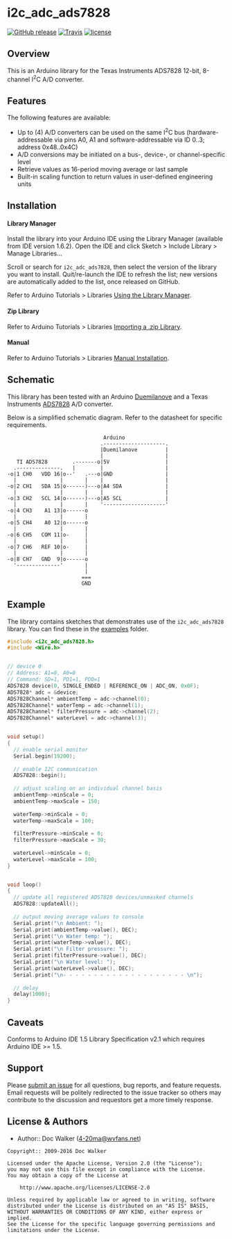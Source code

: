 # i2c_adc_ads7828
[![GitHub release](https://img.shields.io/github/release/4-20ma/i2c_adc_ads7828.svg?maxAge=3600)][GitHub release]
[![Travis](https://img.shields.io/travis/4-20ma/i2c_adc_ads7828.svg?maxAge=3600)][Travis]
[![license](https://img.shields.io/github/license/4-20ma/i2c_adc_ads7828.svg?maxAge=3600)][license]

[GitHub release]:   https://github.com/4-20ma/i2c_adc_ads7828
[Travis]:           https://travis-ci.org/4-20ma/i2c_adc_ads7828
[license]:          LICENSE


## Overview
This is an Arduino library for the Texas Instruments ADS7828 12-bit, 8-channel I<sup>2</sup>C A/D converter.


## Features
The following features are available:

  - Up to (4) A/D converters can be used on the same I<sup>2</sup>C bus (hardware-addressable via pins A0, A1 and software-addressable via ID 0..3; address 0x48..0x4C)
  - A/D conversions may be initiated on a bus-, device-, or channel-specific level
  - Retrieve values as 16-period moving average or last sample
  - Built-in scaling function to return values in user-defined engineering units


## Installation

#### Library Manager
Install the library into your Arduino IDE using the Library Manager (available from IDE version 1.6.2). Open the IDE and click Sketch > Include Library > Manage Libraries&hellip;

Scroll or search for `i2c_adc_ads7828`, then select the version of the library you want to install. Quit/re-launch the IDE to refresh the list; new versions are automatically added to the list, once released on GitHub.

Refer to Arduino Tutorials > Libraries [Using the Library Manager](https://www.arduino.cc/en/Guide/Libraries#toc3).

#### Zip Library
Refer to Arduino Tutorials > Libraries [Importing a .zip Library](https://www.arduino.cc/en/Guide/Libraries#toc4).

#### Manual
Refer to Arduino Tutorials > Libraries [Manual Installation](https://www.arduino.cc/en/Guide/Libraries#toc5).


## Schematic
This library has been tested with an Arduino [Duemilanove](http://www.arduino.cc/en/Main/ArduinoBoardDuemilanove) and a Texas Instruments [ADS7828](http://focus.ti.com/docs/prod/folders/print/ads7828.html) A/D converter.

Below is a simplified schematic diagram. Refer to the datasheet for specific requirements.

```
                               Arduino
                              .--------------------.
                              |Duemilanove         |
                              |                    |
   TI ADS7828        .-------o|5V                  |
  .--------------.   |        |                    |
-o|1 CH0   VDD 16|o--'   .---o|GND                 |
  |              |       |    |                    |
-o|2 CH1   SDA 15|o------)---o|A4 SDA              |
  |              |       |    |                    |
-o|3 CH2   SCL 14|o------)---o|A5 SCL              |
  |              |       |    '--------------------'
-o|4 CH3    A1 13|o------o
  |              |       |
-o|5 CH4    A0 12|o------o
  |              |       |
-o|6 CH5   COM 11|o-     |
  |              |       |
-o|7 CH6   REF 10|o-     |
  |              |       |
-o|8 CH7   GND  9|o------o
  '--------------'       |
                         |
                        ===
                        GND
```


## Example
The library contains sketches that demonstrates use of the `i2c_adc_ads7828` library. You can find these in the [examples](/4-20ma/i2c_adc_ads7828/tree/master/examples/) folder.

``` cpp
#include <i2c_adc_ads7828.h>
#include <Wire.h>


// device 0
// Address: A1=0, A0=0
// Command: SD=1, PD1=1, PD0=1
ADS7828 device(0, SINGLE_ENDED | REFERENCE_ON | ADC_ON, 0x0F);
ADS7828* adc = &device;
ADS7828Channel* ambientTemp = adc->channel(0);
ADS7828Channel* waterTemp = adc->channel(1);
ADS7828Channel* filterPressure = adc->channel(2);
ADS7828Channel* waterLevel = adc->channel(3);


void setup()
{
  // enable serial monitor
  Serial.begin(19200);
  
  // enable I2C communication
  ADS7828::begin();
  
  // adjust scaling on an individual channel basis
  ambientTemp->minScale = 0;
  ambientTemp->maxScale = 150;
  
  waterTemp->minScale = 0;
  waterTemp->maxScale = 100;
  
  filterPressure->minScale = 0;
  filterPressure->maxScale = 30;
  
  waterLevel->minScale = 0;
  waterLevel->maxScale = 100;
}


void loop()
{
  // update all registered ADS7828 devices/unmasked channels
  ADS7828::updateAll();
  
  // output moving average values to console
  Serial.print("\n Ambient: ");
  Serial.print(ambientTemp->value(), DEC);
  Serial.print("\n Water temp: ");
  Serial.print(waterTemp->value(), DEC);
  Serial.print("\n Filter pressure: ");
  Serial.print(filterPressure->value(), DEC);
  Serial.print("\n Water level: ");
  Serial.print(waterLevel->value(), DEC);
  Serial.print("\n- - - - - - - - - - - - - - - - - - - - \n");
  
  // delay
  delay(1000);
}
```


## Caveats
Conforms to Arduino IDE 1.5 Library Specification v2.1 which requires Arduino IDE >= 1.5.


## Support
Please [submit an issue](https://github.com/4-20ma/i2c_adc_ads7828/issues) for all questions, bug reports, and feature requests. Email requests will be politely redirected to the issue tracker so others may contribute to the discussion and requestors get a more timely response.


## License & Authors

- Author:: Doc Walker ([4-20ma@wvfans.net](mailto:4-20ma@wvfans.net))

```
Copyright:: 2009-2016 Doc Walker

Licensed under the Apache License, Version 2.0 (the "License");
you may not use this file except in compliance with the License.
You may obtain a copy of the License at

    http://www.apache.org/licenses/LICENSE-2.0

Unless required by applicable law or agreed to in writing, software
distributed under the License is distributed on an "AS IS" BASIS,
WITHOUT WARRANTIES OR CONDITIONS OF ANY KIND, either express or implied.
See the License for the specific language governing permissions and
limitations under the License.
```
